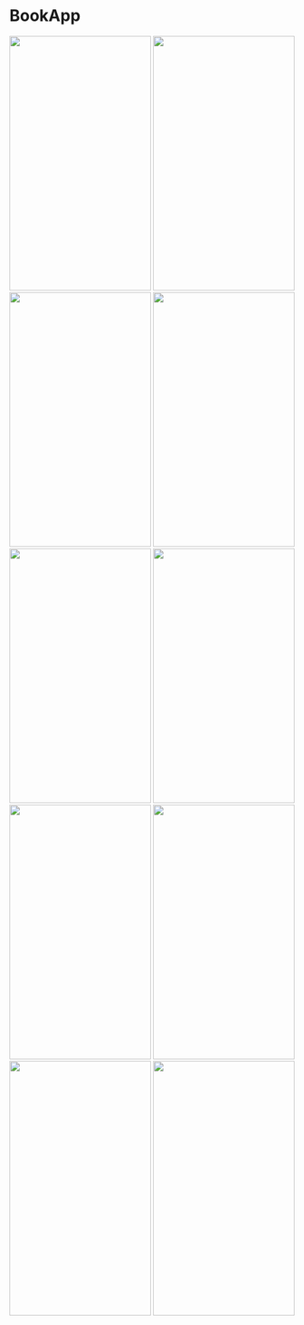 # BookApp

<img src="https://user-images.githubusercontent.com/123153282/218327643-d7d5ed93-a2ec-4e83-b335-ba61fc8c41b5.png" width="250" height="450">        <img src="https://user-images.githubusercontent.com/123153282/218327646-03473994-dc4a-49f7-bc75-1f1d3810cafd.png" width="250" height="450">            <img src="https://user-images.githubusercontent.com/123153282/218327649-7ea93f34-95b9-4ed2-a1cb-4bee6d25707d.png" width="250" height="450">                 <img src="https://user-images.githubusercontent.com/123153282/218327650-da26bec1-63d4-4cca-9818-e076b3ec26ec.png" width="250" height="450">                 <img src="https://user-images.githubusercontent.com/123153282/218327652-4796a0c8-f196-4391-afe3-83cd5c50e1f6.png" width="250" height="450">                 <img src="https://user-images.githubusercontent.com/123153282/218327654-49949261-99da-45d1-8c25-18a74c2c1153.png" width="250" height="450">                 <img src="https://user-images.githubusercontent.com/123153282/218327658-54f32ded-ae2a-48d5-9c2b-ef76b6d68016.png" width="250" height="450">                 <img src="https://user-images.githubusercontent.com/123153282/218327660-b90b94b5-5588-4ea7-b260-a385bb209ab9.png" width="250" height="450">                 <img src="https://user-images.githubusercontent.com/123153282/218327664-cdb611c9-e837-457d-bf36-b3e203b15bb8.png" width="250" height="450">                 <img src="https://user-images.githubusercontent.com/123153282/218327667-afe0caa3-75d4-4ffe-8825-08f441951575.png" width="250" height="450">

